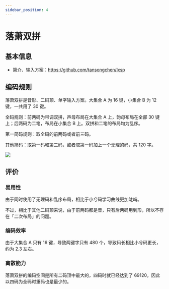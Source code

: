 ```yaml
---
sidebar_position: 4
---
```


# 落萧双拼

## 基本信息

- 简介、输入方案：https://github.com/tansongchen/lxsp

## 编码规则

落萧双拼是音形、二码顶、单字输入方案。大集合 A 为 16 键，小集合 B 为 12 键，一共用了 30 键。

全码规则：前两码为带调双拼，声母布局在大集合 A 上，韵母布局在全部 30 键上；后两码为二笔，布局在小集合 B 上。双拼和二笔的布局均为乱序。

第一简码规则：取全码的前两码或者前三码。

其他简码：取第一码和第三码，或者取第一码加上一个无理的码，共 120 字。

![](https://images.tansongchen.com/1710811446.png)

## 评价

### 易用性

由于同时使用了无理码和乱序布局，相比于小兮码学习曲线更加陡峭。

不过，相比于其他二码顶来说，由于前两码都是音，只有后两码用到形，所以不存在「二次布局」的问题。

### 编码效率

由于大集合 A 只有 16 键，导致两键字只有 480 个，导致码长相比小兮码更长，约为 2.3 左右。

### 离散能力

落萧双拼的编码空间是所有二码顶中最大的，四码时就已经达到了 69120，因此以四码为全码时重码也是最少的。
